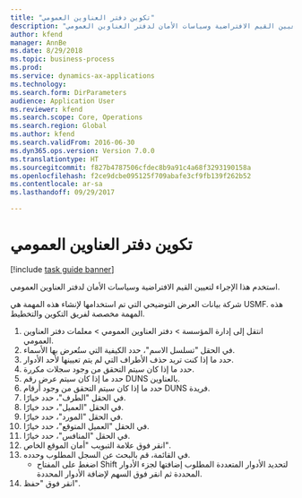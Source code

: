 ```yaml
--- 
title: "تكوين دفتر العناوين العمومي"
description: "استخدم هذا الإجراء لتعيين القيم الافتراضية وسياسات الأمان لدفتر العناوين العمومي."
author: kfend
manager: AnnBe
ms.date: 8/29/2018
ms.topic: business-process
ms.prod: 
ms.service: dynamics-ax-applications
ms.technology: 
ms.search.form: DirParameters
audience: Application User
ms.reviewer: kfend
ms.search.scope: Core, Operations
ms.search.region: Global
ms.author: kfend
ms.search.validFrom: 2016-06-30
ms.dyn365.ops.version: Version 7.0.0
ms.translationtype: HT
ms.sourcegitcommit: f827b4787506cfdec8b9a91c4a68f3293190158a
ms.openlocfilehash: f2ce9dcbe095125f709abafe3cf9fb139f262b52
ms.contentlocale: ar-sa
ms.lasthandoff: 09/29/2017

---
```

# <a name="configure-the-global-address-book"></a>تكوين دفتر العناوين العمومي

[!include [task guide banner](../../includes/task-guide-banner.md)]

استخدم هذا الإجراء لتعيين القيم الافتراضية وسياسات الأمان لدفتر العناوين العمومي. 

شركة بيانات العرض التوضيحي التي تم استخدامها لإنشاء هذه المهمة هي USMF.‬ هذه المهمة مخصصة لفريق التكوين والتخطيط.

1. انتقل إلى إدارة المؤسسة > دفتر العناوين العمومي > معلمات دفتر العناوين العمومي.
2. في الحقل "تسلسل الاسم"، حدد الكيفية التي ستُعرض بها الأسماء.
3. حدد ما إذا كنت تريد حذف الأطراف التي لم يتم تعيينها لأحد الأدوار.
4. حدد ما إذا كان سيتم التحقق من وجود سجلات مكررة.
5. حدد ما إذا كان سيتم عرض رقم DUNS بالعناوين.
6. حدد ما إذا كان سيتم التحقق من وجود أرقام DUNS فريدة.
7. في الحقل "الطرف"، حدد خيارًا.
8. في الحقل "العميل"، حدد خيارًا.
9. في الحقل "المورد"، حدد خيارًا.
10. في الحقل "العميل المتوقع"، حدد خيارًا.
11. في الحقل "المنافس"، حدد خيارًا.
12. انقر فوق علامة التبويب "أمان الموقع الخاص".
13. في القائمة، قم بالبحث عن السجل المطلوب وحدده.
    * اضغط على المفتاح Shift لتحديد الأدوار المتعددة المطلوب إضافتها لجزء الأدوار المحددة ثم انقر فوق السهم لإضافة الأدوار المحددة.  
14. انقر فوق "حفظ".


